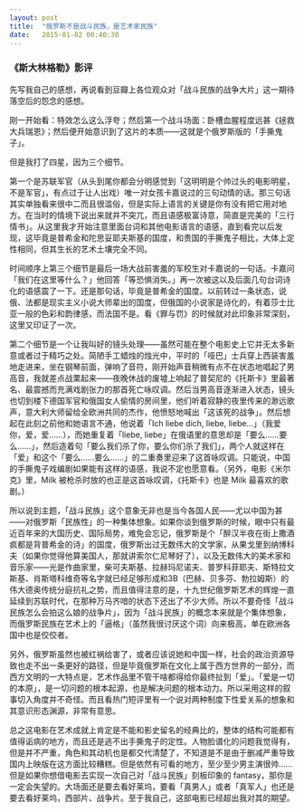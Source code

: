 ```yaml
---
layout: post
title:  "俄罗斯不是战斗民族，是艺术家民族"
date:   2015-01-02 00:40:30
---
```


### 《斯大林格勒》影评

先写我自己的感想，再说看到豆瓣上各位观众对「战斗民族的战争大片」这一期待落空后的怨念的感想。

刚一开始看：特效怎么这么浮夸；然后第一个战斗场面：卧槽血腥程度远甚《拯救大兵瑞恩》；然后便开始意识到了这片的本质——这就是个俄罗斯版的「手撕鬼子」。

但是我打了四星，因为三个细节。

第一个是苏联军官（从头到尾你都会分明感觉到「这明明是个帅过头的电影明星，不是军官」，有点过于让人出戏）唯一对女孩卡嘉说过的三句动情的话。那三句话其实单独看来很中二而且很滥俗，但是实际上语言的关键是你有没有把它用对地方。在当时的情境下说出来就并不突兀，而且语感极富诗意，简直是完美的「三行情书」。从这里我才开始注意里面台词和其他电影语言的语感，直到看完以后发现，这毕竟是普希金和陀思妥耶夫斯基的国度，和贵国的手撕鬼子相比，大体上定性相同，但其生长的艺术土壤完全不同。

时间顺序上第三个细节是最后一场大战前害羞的军校生对卡嘉说的一句话。卡嘉问「我们在这里等什么？」他回答「等恐惧消失。」再一次被这以及后面几句台词诗化的语感震了一下。还是那句话，毕竟是普希金的国度。以前转过一条状态，说俄、法都是现实主义小说大师辈出的国度，但俄国的小说家是诗化的，有着莎士比亚一般的色彩和韵律感，而法国不是。看《罪与罚》的时候就对此印象非常深刻，这里又印证了一次。

第二个细节是一个让我叫好的镜头处理——虽然可能在整个电影史上它并无太多新意或者过于精巧之处。简陋手工蜡烛的烛光中，平时的「哑巴」士兵穿上西装害羞地走进来，坐在钢琴前面，弹响了音符，刚开始声音稍微有点不在状态地唱起了男高音，我就差点战栗起来——夜晚休战的废墟上响起了普契尼的《托斯卡》里最著名、最震撼而充满戏剧张力的那首死亡咏叹调。然后当男高音逐渐进入状态，镜头也切到楼下德国军官和俄国女人偷情的房间里，他们听着寂静的夜里传来的渺远歌声，意大利大师留给全欧洲共同的杰作，他愤怒地喊出「这该死的战争」。然后想起在此刻之前他和她语言不通，他说着「Ich liebe dich, liebe, liebe...」（我爱你，爱，爱……），而她重复着「liebe, liebe」在俄语里的意思却是「要么……要么……」，然后造着句「要么我们杀了你，要么你们杀了我们」，两个人就这样在「爱」和这个「要么……要么……」的二重奏里迎来了这首咏叹调。只能说，中国的手撕鬼子戏编剧如果能有这样的语感，我说不定也愿意看。（另外，电影《米尔克》里，Milk 被枪杀时放的也正是这首咏叹调，《托斯卡》也是 Milk 最喜欢的歌剧。）

所以说到主题，「战斗民族」这个意象无非也是当今各国人民——尤以中国为甚——对俄罗斯「民族性」的一种集体想象。如果你谈到俄罗斯的时候，眼中只有最近百年来的大国历史、国际局势，难免会忘记，俄罗斯是个「醉汉半夜在街上撒酒疯都是背普希金的诗」的国度，俄罗斯出过无数伟大的文学家，从果戈里到纳博科夫（如果你觉得他算美国人，那就讲索尔仁尼琴好了），以及无数伟大的美术家和音乐家——光是作曲家里，柴可夫斯基、拉赫玛尼诺夫、普罗科菲耶夫、斯特拉文斯基、肖斯塔科维奇等名字就已经足够形成和3B（巴赫、贝多芬、勃拉姆斯）的伟大德奥传统分庭抗礼之势，而且值得注意的是，十九世纪俄罗斯艺术的辉煌一直延续到苏联时代，在那种万马齐喑的状态下还出了不少大师。所以不要奇怪「战斗民族怎么会拍这么娘的战争片」，因为「战斗民族」的概念本来就是个集体想象，而俄罗斯民族在艺术上的「逼格」（虽然我很讨厌这个词）向来极高，单在欧洲各国中也是佼佼者。

另外，俄罗斯虽然也被红祸给害了，或者应该说她和中国一样，社会的政治资源导致也走不出一条更好的路径，但是毕竟俄罗斯在文化上属于西方世界的一部分，而西方文明的一大特点是，艺术作品里不管干啥都得给你最终扯到「爱」。「爱是一切的本原」，是一切问题的根本起源，也是解决问题的根本动力。所以采用这样的叙事切入角度并不奇怪。而且看热门短评里有一个说对两种制度下性爱关系的想象和其意识形态渊源，非常有意思。

总之这电影在艺术成就上肯定是不能和影史留名的经典比的，整体的结构可能都有值得诟病的地方，而且还是逃不出手撕鬼子的定性。人物脸谱化的问题我觉得有，但是并不严重，角色和其动机也是都交代清楚了，不知道是不是由于删减严重导致国内上映版在这方面比较糟糕。但是依然有可看的地方，至少至少男主演很帅……但是如果你想借电影去实现一次自己对「战斗民族」刻板印象的 fantasy，那你是一定会失望的。大场面还是要去看好莱坞，要看「真男人」或者「真军人」也还是要去看好莱坞，西部片、战争片。至于我自己，这部电影已经超出我对其的期望。